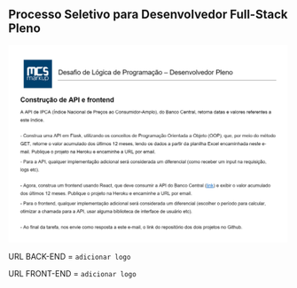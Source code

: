 ## Processo Seletivo para Desenvolvedor Full-Stack Pleno

![img_descricao](Docs/descricao_desafio.png)

URL BACK-END = `adicionar logo`

URL FRONT-END = `adicionar logo`